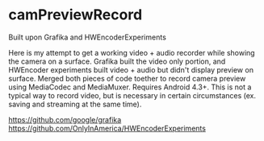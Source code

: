 camPreviewRecord
================

Built upon Grafika and HWEncoderExperiments

Here is my attempt to get a working video + audio recorder while showing the camera on a surface. Grafika built the video only portion, and HWEncoder experiments built video + audio but didn't display preview on surface. Merged both pieces of code toether to record camera preview using MediaCodec and MediaMuxer. Requires Android 4.3+. This is not a typical way to record video, but is necessary in certain circumstances (ex. saving and streaming at the same time).

https://github.com/google/grafika
https://github.com/OnlyInAmerica/HWEncoderExperiments

